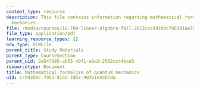 ```yaml
---
content_type: resource
description: This file contains information regarding mathematical formalism of quantum
  mechanics.
file: /media/courses/18-700-linear-algebra-fall-2013/cc993d0c7953d1aa7d57997b1e43b7da_MIT18_700F13_qntm_mechnc.pdf
file_type: application/pdf
learning_resource_types: []
ocw_type: OCWFile
parent_title: Study Materials
parent_type: CourseSection
parent_uid: 2a547985-ab53-49f1-e9a3-2502cc44bce5
resourcetype: Document
title: Mathematical formalism of quantum mechanics
uid: cc993d0c-7953-d1aa-7d57-997b1e43b7da
---
```

